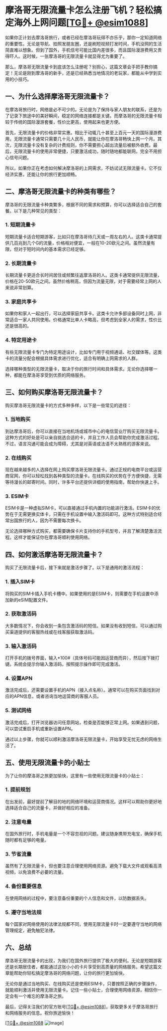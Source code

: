 # 摩洛哥无限流量卡怎么注册飞机？轻松搞定海外上网问题[[TG💪+ @esim1088](https://t.me/s/esim1088)]

如果你正计划去摩洛哥旅行，或者已经在摩洛哥玩得不亦乐乎，那你一定知道网络的重要性。无论是导航、拍照发朋友圈，还是刷短视频打发时间，手机没网的生活简直难以想象。但到了国外，手机信号可能比国内差很多，而且国际漫游费用又贵得吓人。这时候，一张摩洛哥的无限流量卡就显得尤为重要了。

那么，摩洛哥无限流量卡到底该怎么注册呢？别担心，这篇文章会手把手教你搞定！无论是刚到摩洛哥的新手，还是已经熟悉当地情况的老玩家，都能从中学到实用的小技巧。

## 一、为什么选择摩洛哥无限流量卡？

在摩洛哥旅行时，网络是必不可少的。无论是为了保持与家人朋友的联系，还是为了记录下旅途中的美好瞬间，稳定的网络连接都是关键。而摩洛哥的无限流量卡相较于传统的国际漫游套餐，性价比更高，使用起来也更方便。

首先，无限流量卡的价格非常实惠。相比于动辄几十甚至上百元一天的国际漫游费用，无限流量卡通常只需要几十元人民币，就能让你在摩洛哥畅快上网一个月。其次，无限流量卡没有复杂的计费规则，你不需要担心超出流量后被额外收费。最后，无限流量卡的使用非常便捷，只要激活成功，随时随地都能联网，完全不用担心信号问题。

所以，如果你正在考虑如何解决摩洛哥的上网需求，不妨试试无限流量卡。它不仅经济实惠，还能让你的旅行更加顺畅。

## 二、摩洛哥无限流量卡的种类有哪些？

摩洛哥的无限流量卡种类繁多，根据不同的需求和预算，你可以选择适合自己的套餐。以下是几种常见的类型：

### 1. 短期流量卡

短期流量卡适合短期游客，比如只在摩洛哥待几天或一周左右的人。这类卡通常提供几百兆到几个G的流量，价格相对便宜，一般在10-20欧元之间。虽然流量有限，但对于短时间内的基本需求已经足够。

### 2. 长期流量卡

长期流量卡更适合长时间居住或频繁往返摩洛哥的人。这类卡通常提供无限流量，价格在20-50欧元之间。虽然价格稍高，但因为流量无限，对于需要经常上网的人来说非常划算。

### 3. 家庭共享卡

如果你和家人一起出行，可以选择家庭共享卡。这类卡允许多部设备同时上网，非常适合一家人共同使用。价格通常比单人卡略高，但考虑到全家人的需求，性价比还是很高的。

### 4. 特定用途卡

有些无限流量卡专门为特定用途设计，比如专门用于视频通话、社交媒体等。这类卡的流量分配会根据具体需求进行优化，适合有明确上网需求的人群。

选择哪种类型的无限流量卡，取决于你的旅行时间和具体需求。无论你选择哪一种，都能在摩洛哥享受到优质的网络服务。

## 三、如何购买摩洛哥无限流量卡？

购买摩洛哥无限流量卡的方式多种多样，以下是一些常见的途径：

### 1. 当地购买

到达摩洛哥后，你可以直接在当地机场或城市中心的电信营业厅购买无限流量卡。这种方式的好处是可以亲自挑选合适的卡，并且工作人员会帮助你完成激活过程。不过，语言沟通可能会成为障碍，尤其是对英语或法语不太熟练的游客来说。

### 2. 在线购买

现在越来越多的人选择在网上购买摩洛哥无限流量卡。通过正规的电商平台或运营商官网，你可以轻松找到各种类型的流量卡。在线购买的优势在于方便快捷，无需等待漫长的邮寄时间。同时，许多平台还提供详细的使用指南，帮助你快速上手。

### 3. ESIM卡

ESIM卡是一种虚拟SIM卡，可以直接通过手机内置的功能进行激活。ESIM卡的优势在于无需更换实体卡，只需在手机设置中输入激活码即可。这种方式特别适合经常出国旅行的人，因为不需要每次换卡。

无论选择哪种方式购买，都需要确保卡片支持你的手机型号，并且了解清楚激活流程。这样才能保证你在摩洛哥顺利使用网络。

## 四、如何激活摩洛哥无限流量卡？

购买了无限流量卡后，接下来就是激活步骤了。以下是通用的激活流程：

### 1. 插入SIM卡

将购买的SIM卡插入手机卡槽中。如果使用的是ESIM卡，则需要在手机设置中添加新的eSIM配置文件。

### 2. 获取激活码

大多数情况下，你会收到一条包含激活码的短信。如果没有收到短信，可以通过购买渠道提供的客服热线或在线客服获取激活码。

### 3. 输入激活码

打开手机的拨号界面，输入*100#（具体号码可能因运营商而异），然后按下拨打键。系统会提示你输入激活码，按照提示操作即可完成激活。

### 4. 设置APN

激活完成后，还需要设置手机的APN（接入点名称）。通常可以在购买页面找到对应的APN信息，或者咨询当地运营商的客服人员。

### 5. 测试网络

激活完成后，打开浏览器访问任意网站，检查是否能够正常上网。如果遇到问题，可以尝试重启手机或重新设置APN。

通过以上步骤，你就可以顺利激活摩洛哥无限流量卡，开始享受无忧无虑的网络生活了。

## 五、使用无限流量卡的小贴士

为了让你的摩洛哥之旅更加愉快，这里有一些使用无限流量卡的小贴士：

### 1. 提前规划

在出发前，最好提前了解目的地的网络环境和运营商情况。这样可以帮助你更好地选择适合自己的流量卡，并做好相应的准备。

### 2. 注意电量

在国外旅行时，手机电量是一个不容忽视的问题。建议随身携带充电宝，确保手机随时都有足够的电量。

### 3. 节省流量

虽然有了无限流量卡，但也要注意合理使用网络资源。避免下载大文件或观看高清视频，以免浪费不必要的流量。

### 4. 备份重要信息

在使用网络的过程中，要注意备份重要的个人信息和文件，以防数据丢失。

### 5. 遵守当地法规

每个国家对网络使用的法律法规都不同，使用无限流量卡时一定要遵守当地的网络管理规定，避免触犯法律。

## 六、总结

摩洛哥无限流量卡的出现，为我们在国外旅行提供了极大的便利。无论是短期游客还是长期居住者，都能通过这张小小的卡片享受到高质量的网络服务。希望这篇文章能帮助你轻松搞定摩洛哥的网络问题，让你的旅行更加愉快。

无论你是通过当地购买、在线购买还是使用ESIM卡，只要按照正确的步骤操作，就能顺利激活并使用无限流量卡。记住一些小贴士，合理使用网络资源，相信你一定会有一个难忘的摩洛哥之旅。

最后，记得关注我们的官方账号[[TG💪+ @esim1088](https://t.me/s/esim1088)]，获取更多关于摩洛哥旅行和网络服务的信息。祝你旅途愉快！

[[TG💪+ @esim1088](https://t.me/s/esim1088) ![Image](https://i.postimg.cc/4NQfJmqS/Snipaste-2025-05-13-00-14-12.png)]